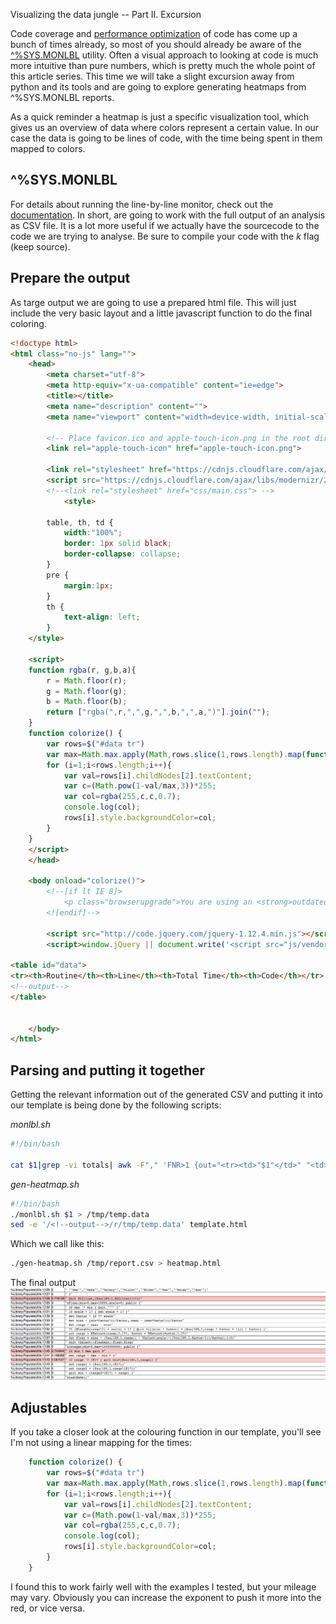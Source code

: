 Visualizing the data jungle -- Part II. Excursion

Code coverage and [performance optimization](https://community.intersystems.com/post/importance-benchmarking-your-code) of code has come up a bunch of times already, so most of you should already be aware of the [^%SYS.MONLBL](http://docs.intersystems.com/latest/csp/docbook/DocBook.UI.Page.cls?KEY=GCM_monlbl) utility. 
Often a visual approach to looking at code is much more intuitive than pure numbers, which is pretty much the whole point of this article series. This time we will take a slight excursion away from python and its tools and are going to explore generating heatmaps from  ^%SYS.MONLBL reports.

As a quick reminder a heatmap is just a specific visualization tool, which gives us an overview of data where colors represent a certain value. In our case the data is going to be lines of code, with the time being spent in them mapped to colors.

## ^%SYS.MONLBL

For details about running the line-by-line monitor, check out the [documentation](http://docs.intersystems.com/latest/csp/docbook/DocBook.UI.Page.cls?KEY=GCM_monlbl). In short, are going to work with the full output of an analysis as CSV file. It is a lot more useful if we actually have the sourcecode to the code we are trying to analyse. Be sure to compile your code with the *k* flag (keep source).

## Prepare the output

As targe output we are going to use a prepared html file. This will just include the very basic layout and a little javascript function to do the final coloring.

```html
<!doctype html>
<html class="no-js" lang="">
    <head>
        <meta charset="utf-8">
        <meta http-equiv="x-ua-compatible" content="ie=edge">
        <title></title>
        <meta name="description" content="">
        <meta name="viewport" content="width=device-width, initial-scale=1">
        
        <!-- Place favicon.ico and apple-touch-icon.png in the root directory -->
        <link rel="apple-touch-icon" href="apple-touch-icon.png">

        <link rel="stylesheet" href="https://cdnjs.cloudflare.com/ajax/libs/normalize/4.2.0/normalize.min.css">
        <script src="https://cdnjs.cloudflare.com/ajax/libs/modernizr/2.8.3/modernizr.min.js"></script>
        <!--<link rel="stylesheet" href="css/main.css"> -->
            <style>
 
        table, th, td {
            width:"100%";
            border: 1px solid black;
            border-collapse: collapse;
        }
        pre {
            margin:1px;
        }
        th {
            text-align: left;
        }
    </style>

    <script>
    function rgba(r, g,b,a){
        r = Math.floor(r);
        g = Math.floor(g);
        b = Math.floor(b);
        return ["rgba(",r,",",g,",",b,",",a,")"].join("");
    }
    function colorize() {
        var rows=$("#data tr")
        var max=Math.max.apply(Math,rows.slice(1,rows.length).map(function(){ return this.childNodes[2].textContent}))
        for (i=1;i<rows.length;i++){
            var val=rows[i].childNodes[2].textContent;
            var c=(Math.pow(1-val/max,3))*255;
            var col=rgba(255,c,c,0.7);
            console.log(col);
            rows[i].style.backgroundColor=col;
        }
    }
    </script>
    </head>

    <body onload="colorize()">
        <!--[if lt IE 8]>
            <p class="browserupgrade">You are using an <strong>outdated</strong> browser. Please <a href="http://browsehappy.com/">upgrade your browser</a> to improve your experience.</p>
        <![endif]-->

        <script src="http://code.jquery.com/jquery-1.12.4.min.js"></script>
        <script>window.jQuery || document.write('<script src="js/vendor/jquery-1.12.4.min.js"><\/script>')</script>

<table id="data">
<tr><th>Routine</th><th>Line</th><th>Total Time</th><th>Code</th></tr>
<!--output-->
</table>


    </body>
</html>
```

## Parsing and putting it together

Getting the relevant information out of the generated CSV and putting it into our template is being done by the following scripts:

*monlbl.sh*
```bash
#!/bin/bash

cat $1|grep -vi totals| awk -F"," 'FNR>1 {out="<tr><td>"$1"</td>" "<td>" $2 "</td><td>" $54 "</td><td><pre>"; for(i=55;i<=NF;i++){out=out$i","}; out=substr(out, 1, length(out)-1) "</pre></td></tr>"; print out }'
```

*gen-heatmap.sh*
```bash
#!/bin/bash
./monlbl.sh $1 > /tmp/temp.data
sed -e '/<!--output-->/r/tmp/temp.data' template.html
```

Which we call like this:

```bash
./gen-heatmap.sh /tmp/report.csv > heatmap.html
```

The final output 
![heatmap](heatmap.png)

## Adjustables
If you take a closer look at the colouring function in our template, you'll see I'm not using a linear mapping for the times:
```javascript
    function colorize() {
        var rows=$("#data tr")
        var max=Math.max.apply(Math,rows.slice(1,rows.length).map(function(){ return this.childNodes[2].textContent}))
        for (i=1;i<rows.length;i++){
            var val=rows[i].childNodes[2].textContent;
            var c=(Math.pow(1-val/max,3))*255;
            var col=rgba(255,c,c,0.7);
            console.log(col);
            rows[i].style.backgroundColor=col;
        }
    }
```

I found this to work fairly well with the examples I tested, but your mileage may vary. Obviously you can increase the exponent to push it more into the red, or vice versa. 

